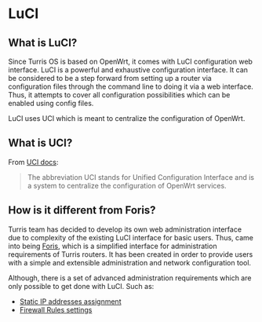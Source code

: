 # LuCI
## What is LuCI?
Since Turris OS is based on OpenWrt, it comes with LuCI configuration web interface. LuCI is a powerful and exhaustive
configuration interface. It can be considered to be a step forward from setting up a router via configuration
files through the command line to doing it via a web interface. Thus, it attempts to cover all configuration
possibilities which can be enabled using config files.

LuCI uses UCI which is meant to centralize the configuration of OpenWrt.

## What is UCI?
From [UCI docs](https://openwrt.org/docs/guide-user/base-system/uci):
> The abbreviation UCI stands for Unified Configuration Interface and is a system to centralize the configuration of
OpenWrt services.

## How is it different from Foris?
Turris team has decided to develop its own web administration interface due to complexity of the existing LuCI interface
for basic users. Thus, came into being [Foris](/basics/apps/foris), which is a simplified interface for administration
requirements of Turris routers. It has been created in order to provide users with a simple and extensible administration
and network configuration tool.

Although, there is a set of advanced administration requirements which are only possible to get done with LuCI. Such as:

 * [Static IP addresses assignment](static_dhcp/static_dhcp)
 * [Firewall Rules settings](firewall)
